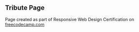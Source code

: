 ## Tribute Page

Page created as part of Responsive Web Design Certification on [freecodecamp.com](https://www.freecodecamp.org/learn/)
